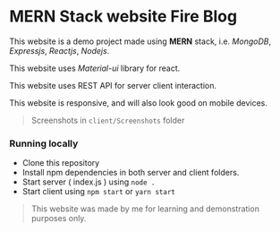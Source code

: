 # MERN Stack website **Fire Blog**
This website is a demo project made using **MERN** stack, i.e. *MongoDB*, *Expressjs*, *Reactjs*, *Nodejs*.

This website uses *Material-ui* library for react.

This website uses REST API for server client interaction.

This website is responsive, and will also look good on mobile devices.

> Screenshots in ```client/Screenshots``` folder

### Running locally 
* Clone this repository
* Install npm dependencies in both server and client folders.
* Start server ( index.js ) using ```node .```
* Start client using ```npm start``` or ```yarn start```

> This website was made by me for learning and demonstration purposes only.
